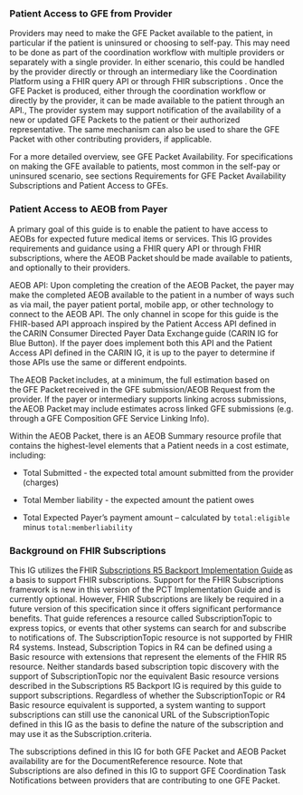 ### Patient Access to GFE from Provider 

 

Providers may need to make the GFE Packet available to the patient, in particular if the patient is uninsured or choosing to self-pay. This may need to be done as part of the coordination workflow with multiple providers or separately with a single provider. In either scenario, this could be handled by the provider directly or through an intermediary like the Coordination Platform using a FHIR query API or through FHIR subscriptions . Once  the GFE Packet is produced, either through the coordination workflow or directly by the provider, it can be made available to the patient through an API., The provider system may support notification of the availability of a new or updated GFE Packets to the patient or their authorized representative. The same mechanism can also be used to share the GFE Packet with other contributing providers, if applicable.   

For a more detailed overview, see GFE Packet Availability. For specifications on making the GFE available to patients, most common in the self-pay or uninsured scenario, see sections Requirements for GFE Packet Availability Subscriptions and Patient Access to GFEs. 

 

### Patient Access to AEOB from Payer 

 

A primary goal of this guide is to enable the patient to have access to AEOBs for expected future medical items or services. This IG provides requirements and guidance  using a FHIR query API or through FHIR subscriptions, where the  AEOB Packet should be made available to patients, and optionally to their providers. 

AEOB API: Upon completing the creation of the AEOB Packet, the payer may make the completed AEOB available to the patient in a number of ways such as via mail, the payer patient portal, mobile app, or other technology to connect to the AEOB API. The only channel in scope for this guide is the FHIR-based API approach inspired by the Patient Access API defined in the CARIN Consumer Directed Payer Data Exchange guide (CARIN IG for Blue Button). If the payer does implement both this API and the Patient Access API defined in the CARIN IG, it is up to the payer to determine if those APIs use the same or different endpoints. 

The AEOB Packet includes, at a minimum, the full estimation based on the GFE Packet received in the GFE submission/AEOB Request from the provider. If the payer or intermediary supports linking across submissions, the AEOB Packet may include estimates across linked GFE submissions (e.g. through a GFE Composition GFE Service Linking Info).  

Within the AEOB Packet, there is an AEOB Summary resource profile that contains the highest-level elements that a Patient needs in a cost estimate, including:  

* Total Submitted - the expected total amount submitted from the provider (charges) 

* Total Member liability - the expected amount the patient owes 

* Total Expected Payer’s payment amount – calculated by `total:eligible` minus `total:memberliability`

 

### Background on FHIR Subscriptions  

This IG utilizes the FHIR [Subscriptions R5 Backport Implementation Guide]({{site.data.fhir.ver.subs}}) as a basis to support FHIR subscriptions. Support for the FHIR Subscriptions framework is new in this version of the PCT Implementation Guide and is currently optional. However, FHIR Subscriptions are likely be required in a future version of this specification since it offers significant performance benefits. That guide references a resource called SubscriptionTopic to express topics, or events that other systems can search for and subscribe to notifications of. The SubscriptionTopic resource is not supported by FHIR R4 systems. Instead, Subscription Topics in R4 can be defined using a Basic resource with extensions that represent the elements of the FHIR R5 resource. Neither standards based subscription topic discovery with the support of SubscriptionTopic nor the equivalent Basic resource versions described in the Subscriptions R5 Backport IG is required by this guide to support subscriptions. Regardless of whether the SubscriptionTopic or R4 Basic resource equivalent is supported, a system wanting to support subscriptions can still use the canonical URL of the SubscriptionTopic defined in this IG as the basis to define the nature of the subscription and may use it as the Subscription.criteria. 

The subscriptions defined in this IG for both GFE Packet and AEOB Packet availability are for the DocumentReference resource. Note that Subscriptions are also defined in this IG to support GFE Coordination Task Notifications between providers that are contributing to one GFE Packet.   

 